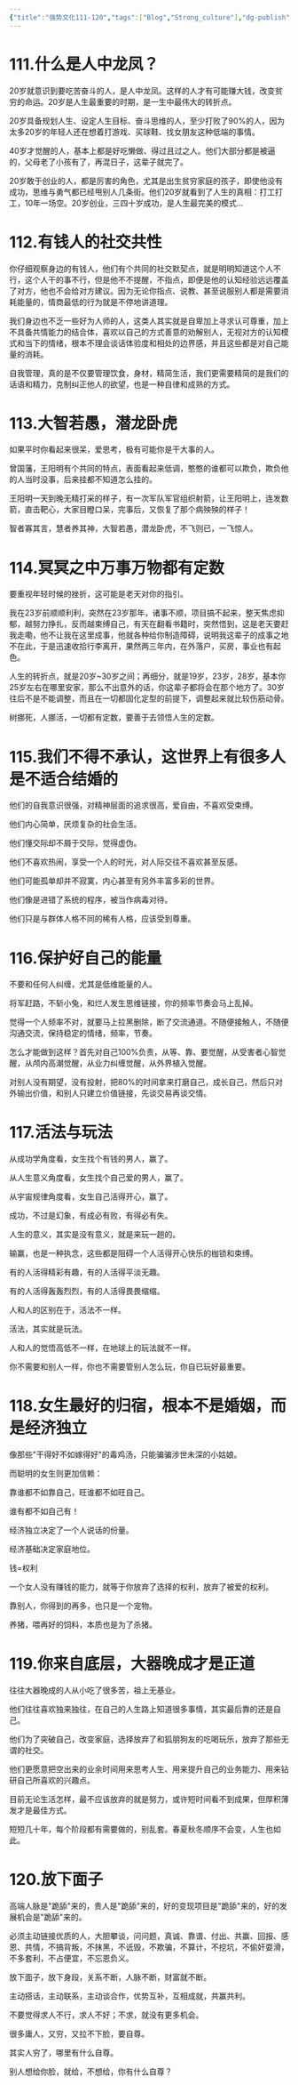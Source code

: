 ```yaml
---
{"title":"强势文化111-120","tags":["Blog","Strong_culture"],"dg-publish":true,"dg-note-icon":5,"permalink":"/🌓Interest_兴趣/Exalt/强势文化/12强势文化111-120/","dgPassFrontmatter":true,"noteIcon":5,"created":"2024-09-18T14:25:58.160+08:00","updated":"2024-09-19T09:47:05.556+08:00"}
---
```


# 111.什么是人中龙凤？

20岁就意识到要吃苦奋斗的人，是人中龙凤。这样的人才有可能赚大钱，改变贫穷的命运。20岁是人生最重要的时期，是一生中最伟大的转折点。

20岁具备规划人生、设定人生目标、奋斗思维的人，至少打败了90%的人，因为太多20岁的年轻人还在想着打游戏、买球鞋、找女朋友这种低端的事情。

40岁才觉醒的人，基本上都是好吃懒做、得过且过之人。他们大部分都是被逼的，父母老了小孩有了，再混日子，这辈子就完了。

20岁敢于创业的人，都是厉害的角色，尤其是出生贫穷家庭的孩子，即使他没有成功，思维与勇气都已经甩别人几条街。他们20岁就看到了人生的真相：打工打工，10年一场空。20岁创业，三四十岁成功，是人生最完美的模式...

# 112.有钱人的社交共性

你仔细观察身边的有钱人，他们有个共同的社交默契点，就是明明知道这个人不行，这个人干的事不行，但是他不不提醒，不指点，即便是他的认知经验远远覆盖了对方，他也不会给对方建议。因为无论你指点、说教、甚至说服别人都是需要消耗能量的，情商最低的行为就是不停地讲道理。

我们身边也不乏一些好为人师的人，这类人其实就是自卑加上寻求认可尊重，加上不具备共情能力的结合体，喜欢以自己的方式善意的劝解别人，无视对方的认知模式和当下的情绪，根本不理会谈话体验度和相处的边界感，并且这些都是对自己能量的消耗。

自我管理，真的是不仅要管理饮食，身材，精简生活，我们更需要精简的是我们的话语和精力，克制纠正他人的欲望，也是一种自律和成熟的方式。

# 113.大智若愚，潜龙卧虎

如果平时你看起来很呆，爱思考，极有可能你是干大事的人。

曾国藩，王阳明有个共同的特点，表面看起来低调，憨憨的谁都可以欺负，欺负他的人当时没事，后来挂都不知道怎么挂的。

王阳明一天到晚无精打采的样子，有一次军队军官组织射箭，让王阳明上，连发数箭，直击靶心，大家目瞪口呆，完事后，又恢复了那个病殃殃的样子！

智者寡其言，慧者养其神，大智若愚，潜龙卧虎，不飞则已，一飞惊人。

# 114.冥冥之中万事万物都有定数

要重视年轻时候的挫折，这可能是老天对你的指引。

我在23岁前顺顺利利，突然在23岁那年，诸事不顺，项目搞不起来，整天焦虑抑郁，越努力挣扎，反而越束缚自己，有天在翻看书籍时，突然悟到，这是老天要赶我走嘞，他不让我在这里成事，他就各种给你制造障碍，说明我这辈子的成事之地不在此，于是迅速收拾行李离开，果然两三年内，在外落户，买房，事业也有起色。

人生的转折点，就是20岁~30岁之间；再细分，就是19岁，23岁，28岁，基本你25岁左右在哪里安家，那么不出意外的话，你这辈子都将会在那个地方了。30岁往后不是不能调整，而且在一切都固化定型的前提下，调整起来就比较伤筋动骨。

树挪死，人挪活，一切都有定数，要善于去领悟人生的定数。

# 115.我们不得不承认，这世界上有很多人是不适合结婚的

他们的自我意识很强，对精神层面的追求很高，爱自由，不喜欢受束缚。

他们内心简单，厌烦复杂的社会生活。

他们懂交际却不屑于交际，觉得虚伪。

他们不喜欢热闹，享受一个人的时光，对人际交往不喜欢甚至反感。

他们可能孤单却并不寂寞，内心甚至有另外丰富多彩的世界。

他们像是进错了系统的程序，被当作病毒对待。

他们只是与群体人格不同的稀有人格，应该受到尊重。

# 116.保护好自己的能量

不要和任何人纠缠，尤其是低维能量的人。

将军赶路，不斩小兔，和烂人发生思维链接，你的频率节奏会马上乱掉。

觉得一个人频率不对，就要马上拉黑删除，断了交流通道。不随便接触人，不随便沟通交流，保持稳定的情绪，频率，节奏。

怎么才能做到这样？首先对自己100%负责，从等、靠、要觉醒，从受害者心智觉醒，从颅内高潮觉醒，从业力纠缠觉醒，从外界植入觉醒。

对别人没有期望，没有投射，把80%的时间拿来打磨自己，成长自己，然后只对外输出价值，和别人只建立价值链接，先谈交易再谈交情。

# 117.活法与玩法

从成功学角度看，女生找个有钱的男人，赢了。

从人生意义角度看，女生找个自己爱的男人，赢了。

从宇宙规律角度看，女生自己活得开心，赢了。

成功，不过是幻象，有成必有败，有得必有失。

人生的意义，其实是没有意义，就是来玩一趟的。

输赢，也是一种执念，这些都是阻碍一个人活得开心快乐的枷锁和束缚。

有的人活得精彩有趣，有的人活得平淡无趣。

有的人活得轰轰烈烈，有的人活得畏畏缩缩。

人和人的区别在于，活法不一样。

活法，其实就是玩法。

人和人的觉悟高低不一样，在地球上的玩法就不一样。

你不需要和别人一样，你也不需要管别人怎么玩，你自已玩好最重要。

# 118.女生最好的归宿，根本不是婚姻，而是经济独立

像那些"干得好不如嫁得好"的毒鸡汤，只能骗骗涉世未深的小姑娘。

而聪明的女生则更加信赖：

靠谁都不如靠自己，旺谁都不如旺自己。

谁有都不如自己有！

经济独立决定了一个人说话的份量。

经济基础决定家庭地位。

钱=权利

一个女人没有赚钱的能力，就等于你放弃了选择的权利，放弃了被爱的权利。

靠别人，你得到的再多，也只是一个宠物。

养猪，喂再好的饲料，本质也是为了杀猪。

# 119.你来自底层，大器晚成才是正道

往往大器晚成的人从小吃了很多苦，祖上无基业。

他们往往喜欢独来独往，在自己的人生路上知道很多事情，其实最后靠的还是自己。

他们为了突破自己，改变家庭，选择放弃了和狐朋狗友的吃喝玩乐，放弃了那些无谓的社交。

他们更愿意把空出来的业余时间用来思考人生、用来提升自己的业务能力、用来钻研自己所喜欢的兴趣点。

目前无论生活怎样，最不应该放弃的就是努力，或许短时间看不到成果，但厚积薄发才是最佳方式。

短短几十年，每个阶段都有需要做的，别乱套。春夏秋冬顺序不会变，人生也如此。

# 120.放下面子

高端人脉是"跪舔"来的，贵人是"跪舔"来的，好的变现项目是"跪舔"来的，好的发展机会是"跪舔"来的。

必须主动链接优质的人，大胆攀谈，问问题，真诚、靠谱、付出、共赢、回报、感恩、共情，不搞背叛，不抹黑，不诋毁，不欺骗，不算计，不挖坑，不偷奸耍滑，不多套利，不占便宜，不忘恩负义。

放下面子，放下身段，关系不断，人脉不断，财富就不断。

主动搭话，主动联系，主动谈合作，优势互补，互相成就，共赢共利。

不要觉得求人不行，求人不好；不求，就没有更多机会。

很多庸人，又穷，又拉不下脸，要自尊。

其实人穷了，哪里有什么自尊。

别人想给你脸，就给，不想给，你有什么自尊？
